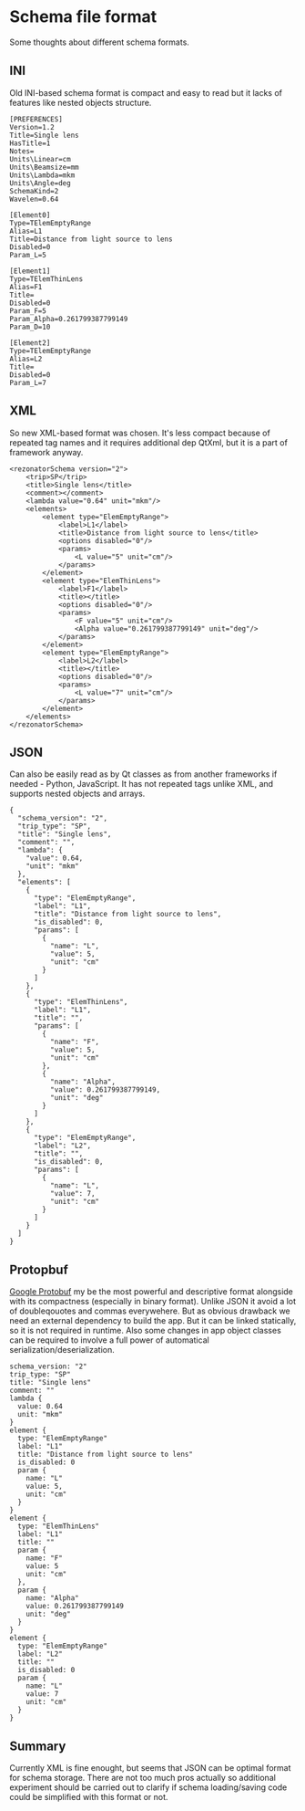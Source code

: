# Schema file format
Some thoughts about different schema formats.

## INI
Old INI-based schema format is compact and easy to read but it lacks of features like nested objects structure.
```
[PREFERENCES]
Version=1.2
Title=Single lens
HasTitle=1
Notes=
Units\Linear=cm
Units\Beamsize=mm
Units\Lambda=mkm
Units\Angle=deg
SchemaKind=2
Wavelen=0.64

[Element0]
Type=TElemEmptyRange
Alias=L1
Title=Distance from light source to lens
Disabled=0
Param_L=5

[Element1]
Type=TElemThinLens
Alias=F1
Title=
Disabled=0
Param_F=5
Param_Alpha=0.261799387799149
Param_D=10

[Element2]
Type=TElemEmptyRange
Alias=L2
Title=
Disabled=0
Param_L=7
```

## XML
So new XML-based format was chosen. It's less compact because of repeated tag names and it requires additional dep QtXml, but it is a part of framework anyway.
```
<rezonatorSchema version="2">
    <trip>SP</trip>
    <title>Single lens</title>
    <comment></comment>
    <lambda value="0.64" unit="mkm"/>
    <elements>
        <element type="ElemEmptyRange">
            <label>L1</label>
            <title>Distance from light source to lens</title>
            <options disabled="0"/>
            <params>
                <L value="5" unit="cm"/>
            </params>
        </element>
        <element type="ElemThinLens">
            <label>F1</label>
            <title></title>
            <options disabled="0"/>
            <params>
                <F value="5" unit="cm"/>
                <Alpha value="0.261799387799149" unit="deg"/>
            </params>
        </element>
        <element type="ElemEmptyRange">
            <label>L2</label>
            <title></title>
            <options disabled="0"/>
            <params>
                <L value="7" unit="cm"/>
            </params>
        </element>
    </elements>
</rezonatorSchema>  
```

## JSON
Can also be easily read as by Qt classes as from another frameworks if needed - Python, JavaScript. It has not repeated tags unlike XML, and supports nested objects and arrays.
```
{
  "schema_version": "2",
  "trip_type": "SP",
  "title": "Single lens",
  "comment": "",
  "lambda": {
    "value": 0.64,
    "unit": "mkm"
  },
  "elements": [
    {
      "type": "ElemEmptyRange",
      "label": "L1",
      "title": "Distance from light source to lens",
      "is_disabled": 0,
      "params": [
        {
          "name": "L",
          "value": 5,
          "unit": "cm"
        }
      ]
    },
    {
      "type": "ElemThinLens",
      "label": "L1",
      "title": "",
      "params": [
        {
          "name": "F",
          "value": 5,
          "unit": "cm"
        },
        {
          "name": "Alpha",
          "value": 0.261799387799149,
          "unit": "deg"
        }
      ]
    },
    {
      "type": "ElemEmptyRange",
      "label": "L2",
      "title": "",
      "is_disabled": 0,
      "params": [
        {
          "name": "L",
          "value": 7,
          "unit": "cm"
        }
      ]
    }
  ]
}
```
## Protopbuf
[Google Protobuf](https://github.com/google/protobuf) my be the most powerful and descriptive format alongside with its compactness (especially in binary format). Unlike JSON it avoid a lot of doubleqouotes and commas everywehere. But as obvious drawback we need an external dependency to build the app. But it can be linked statically, so it is not required in runtime. Also some changes in app object classes can be required to involve a full power of automatical serialization/deserialization.
```
schema_version: "2"
trip_type: "SP"
title: "Single lens"
comment: ""
lambda {
  value: 0.64
  unit: "mkm"
}
element {
  type: "ElemEmptyRange"
  label: "L1"
  title: "Distance from light source to lens"
  is_disabled: 0
  param {
    name: "L"
    value: 5,
    unit: "cm"
  }
}
element {
  type: "ElemThinLens"
  label: "L1"
  title: ""
  param {
    name: "F"
    value: 5
    unit: "cm"
  },
  param {
    name: "Alpha"
    value: 0.261799387799149
    unit: "deg"
  }
}
element {
  type: "ElemEmptyRange"
  label: "L2"
  title: ""
  is_disabled: 0
  param {
    name: "L"
    value: 7
    unit: "cm"
  }
}
```

## Summary
Currently XML is fine enought, but seems that JSON can be optimal format for schema storage. There are not too much pros actually so additional experiment should be carried out to clarify if schema loading/saving code could be simplified with this format or not.